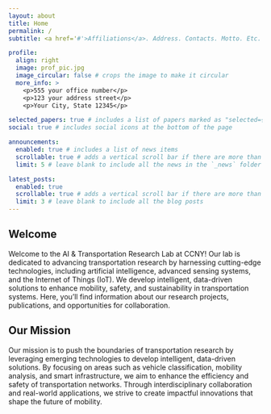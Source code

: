 ```yaml
---
layout: about
title: Home
permalink: /
subtitle: <a href='#'>Affiliations</a>. Address. Contacts. Motto. Etc.

profile:
  align: right
  image: prof_pic.jpg
  image_circular: false # crops the image to make it circular
  more_info: >
    <p>555 your office number</p>
    <p>123 your address street</p>
    <p>Your City, State 12345</p>

selected_papers: true # includes a list of papers marked as "selected={true}"
social: true # includes social icons at the bottom of the page

announcements:
  enabled: true # includes a list of news items
  scrollable: true # adds a vertical scroll bar if there are more than 3 news items
  limit: 5 # leave blank to include all the news in the `_news` folder

latest_posts:
  enabled: true
  scrollable: true # adds a vertical scroll bar if there are more than 3 new posts items
  limit: 3 # leave blank to include all the blog posts
---
```


## Welcome
Welcome to the AI & Transportation Research Lab at CCNY! Our lab is dedicated to advancing transportation research by harnessing cutting-edge technologies, including artificial intelligence, advanced sensing systems, and the Internet of Things (IoT). We develop intelligent, data-driven solutions to enhance mobility, safety, and sustainability in transportation systems. Here, you’ll find information about our research projects, publications, and opportunities for collaboration.

## Our Mission
Our mission is to push the boundaries of transportation research by leveraging emerging technologies to develop intelligent, data-driven solutions. By focusing on areas such as vehicle classification, mobility analysis, and smart infrastructure, we aim to enhance the efficiency and safety of transportation networks. Through interdisciplinary collaboration and real-world applications, we strive to create impactful innovations that shape the future of mobility.

